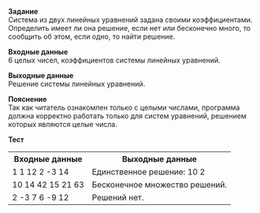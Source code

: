 **Задание**  
Система из двух линейных уравнений задана своими коэффициентами. Определить имеет ли она решение, если нет или бесконечно много, то сообщить об этом, если одно, то найти решение.  

**Входные данные**  
6 целых чисел, коэффициентов системы линейных уравнений. 

**Выходные данные**  
Решение системы линейных уравнений.  

**Пояснение**  
Так как читатель ознакомлен только с целыми числами, программа должна корректно работать только для систем уравнений, решением которых являются целые числа.  

**Тест**  
<table>
  <tr>
    <th>Входные данные</th>
    <th>Выходные данные</th>
  </tr>
  <tr>
    <td>1 1 12 2 -3 14</td>
    <td>Единственное решение: 10 2</td>
  </tr>
  <tr>
    <td>10 14 42 15 21 63</td>
    <td>Бесконечное множество решений.</td>
  </tr>
  <tr>
    <td>2 -3 7 6 -9 12</td>
    <td>Решений нет.</td>
  </tr>
</table>